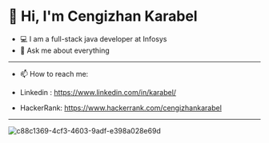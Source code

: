 
# 👋 Hi, I'm Cengizhan Karabel 
<!-- 
 -->
- 💻 I am a full-stack java developer at Infosys
- 💬 Ask me about everything
- ---
- 📫 How to reach me: 
<!-- 
 -->
- Linkedin : https://www.linkedin.com/in/karabel/

- HackerRank: https://www.hackerrank.com/cengizhankarabel

- ---

![c88c1369-4cf3-4603-9adf-e398a028e69d](https://user-images.githubusercontent.com/69279953/156866834-9993ddf1-b3ab-473f-8b21-8f3529b26706.JPG)







